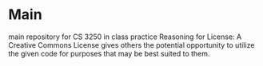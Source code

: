 # Main
main repository for CS 3250 in class practice 
Reasoning for License: A Creative Commons License gives others the potential opportunity to utilize the given code for purposes that may be best suited to them.
